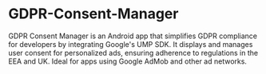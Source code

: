 # GDPR-Consent-Manager
GDPR Consent Manager is an Android app that simplifies GDPR compliance for developers by integrating Google's UMP SDK. It displays and manages user consent for personalized ads, ensuring adherence to regulations in the EEA and UK. Ideal for apps using Google AdMob and other ad networks.
